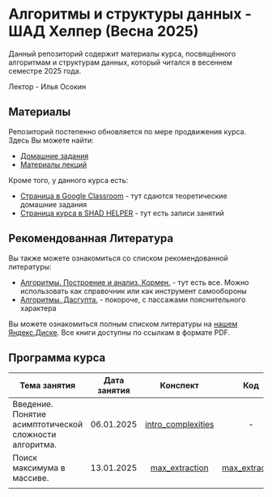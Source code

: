 # Алгоритмы и структуры данных - ШАД Хелпер (Весна 2025)

Данный репозиторий содержит материалы курса, посвящённого алгоритмам и структурам данных, который читался в весеннем семестре 2025 года. 

Лектор - Илья Осокин


## Материалы 

Репозиторий постепенно обновляется по мере продвижения курса. Здесь Вы можете найти:

- [Домашние задания](/home_assignments/)
- [Материалы лекций](/lectures/)

Кроме того, у данного курса есть:

- [Страница в Google Classroom](https://classroom.google.com/c/NzQzODkzNTExNDY3) - тут сдаются теоретические домашние задания
- [Страница курса в SHAD HELPER](https://shadhelper.com/members/courses/course103207534397) - тут есть записи занятий

## Рекомендованная Литература

Вы также можете ознакомиться со списком рекомендованной литературы:

- [Алгоритмы. Построение и анализ. Кормен.](https://disk.yandex.ru/i/CLzI0vEW4W3gXQ) - тут есть все. Можно использовать как справочник или как инструмент самообороны
- [Алгоритмы. Дасгупта.](https://disk.yandex.ru/i/ur9vX1VuXMKeWg) - покороче, с пассажами пояснительного характера

Вы можете ознакомиться полным списком литературы на [нашем Яндекс.Диске](https://disk.yandex.ru/d/li8Xj1NekV4gPA). Все книги доступны по ссылкам в формате PDF.


## Программа курса

|                      Тема занятия                      |  Дата занятия | Конспект | Код | Домашнее задание |  Дедлайн  |
|------------------------------------------------------|:----------------:|:---------------:|:----------:|:----------------:|:---------:|
| Введение. Понятие асимптотической сложности алгоритма. |    06.01.2025    | [intro_complexities](/lectures/lec_1_06.01.25_intro_complexities/alg_sh_06.01.24_notes_intro_complexities.pdf) | - | [homework 1](/home_assignments//hw_1_06.01.25_12.01.25/algsh2025hw1.pdf) | 12.01.2025 |
|       Поиск максимума в массиве.                        |    13.01.2025    | [max_extraction](/lectures/lec_2_13.01.25_max_extraction/alg_sh_13.01.25_notes_max_extraction.pdf)         | [max_extraction](/lectures/lec_2_13.01.25_max_extraction/alg_sh_13.01.25_seminar_max_extraction.ipynb) | [homework 2](/home_assignments/hw_2_13.01.25_26.01.25/algsh_hw2_13.01.25_26.01.25.ipynb) | 26.01.2025 |
|              |                 |                 |            |                  |
